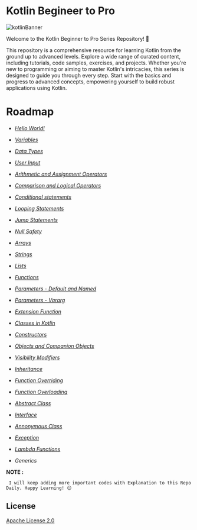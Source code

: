 
# Kotlin Begineer to Pro

![kotlinBanner](https://developer.android.com/static/codelabs/basic-android-kotlin-compose-first-program/img/840cee8b164c10b.png)

Welcome to the Kotlin Beginner to Pro Series Repository! 🚀

This repository is a comprehensive resource for learning Kotlin from the ground up to advanced levels. Explore a wide range of curated content, including tutorials, code samples, exercises, and projects. Whether you're new to programming or aiming to master Kotlin's intricacies, this series is designed to guide you through every step. Start with the basics and progress to advanced concepts, empowering yourself to build robust applications using Kotlin.

# Roadmap

- *[Hello World!](https://github.com/sriram005/kotlin-begineer-to-pro/blob/main/helloworld.kt)*

- *[Variables](https://github.com/sriram005/kotlin-begineer-to-pro/blob/main/variables.kt)*

- *[Data Types](https://github.com/sriram005/kotlin-begineer-to-pro/blob/main/data-types.kt)*

- *[User Input](https://github.com/sriram005/kotlin-begineer-to-pro/blob/main/user-input.kt)*

- *[Arithmetic and Assignment Operators](https://github.com/sriram005/kotlin-begineer-to-pro/blob/main/Arithmetic-Assignment-operators.kt)*

- *[Comparison and Logical Operators](https://github.com/sriram005/kotlin-begineer-to-pro/blob/main/Comparision-Logical-operators.kt)*

- *[Conditional statements](https://github.com/sriram005/kotlin-begineer-to-pro/blob/main/conditional-statements.kt)*

- *[Looping Statements](https://github.com/sriram005/kotlin-begineer-to-pro/blob/main/looping-statements.kt)*

- *[Jump Statements](https://github.com/sriram005/kotlin-begineer-to-pro/blob/main/jump-statements.kt)*

- *[Null Safety](https://github.com/sriram005/kotlin-begineer-to-pro/blob/main/null-safety.kt)*

- *[Arrays](https://github.com/sriram005/kotlin-begineer-to-pro/blob/main/Arrays.kt)*

- *[Strings](https://github.com/sriram005/kotlin-begineer-to-pro/blob/main/Strings.kt)*

- *[Lists](https://github.com/sriram005/kotlin-begineer-to-pro/blob/main/Lists.kt)*

- *[Functions](https://github.com/sriram005/kotlin-begineer-to-pro/blob/main/Funtions.kt)*

- *[Parameters - Default and Named](https://github.com/sriram005/kotlin-begineer-to-pro/blob/main/Default-Named-Parameters.kt)*

- *[Parameters - Vararg](https://github.com/sriram005/kotlin-begineer-to-pro/blob/main/Vararg-Parameters.kt)*

- *[Extension Function](https://github.com/sriram005/kotlin-begineer-to-pro/blob/main/Extension-Function.kt)*

- *[Classes in Kotlin](https://github.com/sriram005/kotlin-begineer-to-pro/blob/main/Classes.kt)*

- *[Constructors](https://github.com/sriram005/kotlin-begineer-to-pro/blob/main/Constructors.kt)*

- *[Objects and Companion Objects](https://github.com/sriram005/kotlin-begineer-to-pro/blob/main/Companion-Objects.kt)*

- *[Visibility Modifiers](https://github.com/sriram005/kotlin-begineer-to-pro/blob/main/Visibility-Modifiers.kt)*

- *[Inheritance](https://github.com/sriram005/kotlin-begineer-to-pro/blob/main/Inheritance.kt)*

- *[Function Overriding](https://github.com/sriram005/kotlin-begineer-to-pro/blob/main/Function-Overriding.kt)*

- *[Function Overloading](https://github.com/sriram005/kotlin-begineer-to-pro/blob/main/Function-Overloading.kt)*

- *[Abstract Class](https://github.com/sriram005/kotlin-begineer-to-pro/blob/main/Abstract-Class.kt)*

- *[Interface](https://github.com/sriram005/kotlin-begineer-to-pro/blob/main/Interface.kt)*

- *[Annonymous Class](https://github.com/sriram005/kotlin-begineer-to-pro/blob/main/Annonymous-Class.kt)*

- *[Exception](https://github.com/sriram005/kotlin-begineer-to-pro/blob/main/Exception.kt)*

- *[Lambda Functions](https://github.com/sriram005/kotlin-begineer-to-pro/blob/main/Lambda-Functions.kt)*

- *Generics*

**NOTE :**
```
 I will keep adding more important codes with Explanation to this Repo Daily. Happy Learning! 😊
```


## License

[Apache License 2.0](https://choosealicense.com/licenses/mit/)

